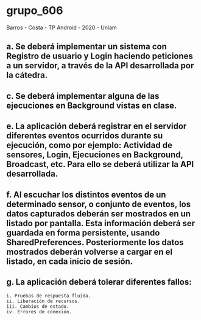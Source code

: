 # grupo_606
Barros - Costa - TP Android - 2020 - Unlam
 ## a. Se deberá implementar un sistema con Registro de usuario y Login haciendo peticiones a un servidor, a través de la API desarrollada por la cátedra. 
 ## c. Se deberá implementar alguna de las ejecuciones en Background vistas en clase. 
 ## e. La aplicación deberá registrar en el servidor diferentes eventos ocurridos durante su ejecución, como por ejemplo: Actividad de sensores, Login, Ejecuciones en Background, Broadcast, etc. Para ello se deberá utilizar la API desarrollada. 
 ## f. Al escuchar los distintos eventos de un determinado sensor, o conjunto de eventos, los datos capturados deberán ser mostrados en un listado por pantalla. Esta información deberá ser guardada en forma persistente, usando SharedPreferences. Posteriormente los datos mostrados deberán volverse a cargar en el listado, en cada inicio de sesión. 
 ## g. La aplicación deberá tolerar diferentes fallos:
    i. Pruebas de respuesta fluida.
    ii. Liberación de recursos.
    iii. Cambios de estado.
    iv. Errores de conexión.
